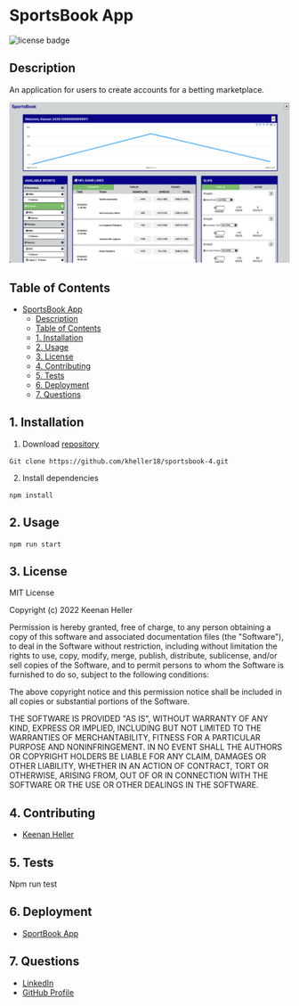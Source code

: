 # SportsBook App

![license badge](
      https://shields.io/badge/license-mit-blue
      )


## Description

  An application for users to create accounts for a betting marketplace.

  ![application screenshot](/images/betting_area_1_11_23.png)


## Table of Contents

- [SportsBook App](#sportsbook-app)
  - [Description](#description)
  - [Table of Contents](#table-of-contents)
  - [1. Installation](#1-installation)
  - [2. Usage](#2-usage)
  - [3. License](#3-license)
  - [4. Contributing](#4-contributing)
  - [5. Tests](#5-tests)
  - [6. Deployment](#6-deployment)
  - [7. Questions](#7-questions)


## 1. Installation

  1. Download [repository](https://github.com/kheller18/sportsbook-4)

	Git clone https://github.com/kheller18/sportsbook-4.git
  2. Install dependencies

	npm install


## 2. Usage

	npm run start


## 3. License

  MIT License

  Copyright (c) 2022 Keenan Heller

  Permission is hereby granted, free of charge, to any person obtaining a copy
  of this software and associated documentation files (the "Software"), to deal
  in the Software without restriction, including without limitation the rights
  to use, copy, modify, merge, publish, distribute, sublicense, and/or sell
  copies of the Software, and to permit persons to whom the Software is
  furnished to do so, subject to the following conditions:

  The above copyright notice and this permission notice shall be included in all
  copies or substantial portions of the Software.

  THE SOFTWARE IS PROVIDED "AS IS", WITHOUT WARRANTY OF ANY KIND, EXPRESS OR
  IMPLIED, INCLUDING BUT NOT LIMITED TO THE WARRANTIES OF MERCHANTABILITY,
  FITNESS FOR A PARTICULAR PURPOSE AND NONINFRINGEMENT. IN NO EVENT SHALL THE
  AUTHORS OR COPYRIGHT HOLDERS BE LIABLE FOR ANY CLAIM, DAMAGES OR OTHER
  LIABILITY, WHETHER IN AN ACTION OF CONTRACT, TORT OR OTHERWISE, ARISING FROM,
  OUT OF OR IN CONNECTION WITH THE SOFTWARE OR THE USE OR OTHER DEALINGS IN THE
  SOFTWARE.


## 4. Contributing

  + [Keenan Heller](https://github.com/kheller18)


## 5. Tests

  Npm run test


## 6. Deployment

  + [SportBook App](https://sbook-kman.herokuapp.com/)


## 7. Questions

  + [LinkedIn](https://www.linkedin.com/in/keenanheller/)
  + [GitHub Profile](https://github.com/kheller18)
